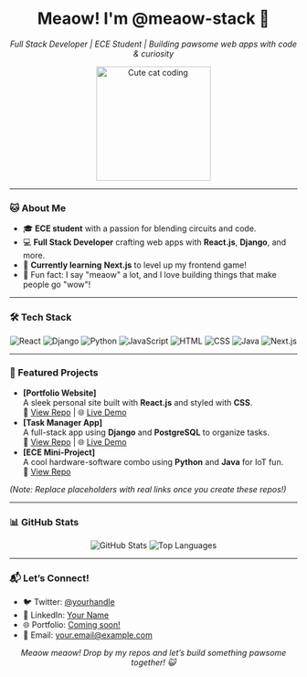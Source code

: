 <h1 align="center">Meaow! I'm @meaow-stack 🐾</h1>

<p align="center">
  <i>Full Stack Developer | ECE Student | Building pawsome web apps with code & curiosity</i>
</p>

<p align="center">
  <img src="https://media.giphy.com/media/LmNwrBhejkK9EFP504/giphy.gif" width="200" alt="Cute cat coding">
</p>

---

### 🐱 About Me
- 🎓 **ECE student** with a passion for blending circuits and code.
- 💻 **Full Stack Developer** crafting web apps with **React.js**, **Django**, and more.
- 🌱 **Currently learning** **Next.js** to level up my frontend game!
- 🐾 Fun fact: I say "meaow" a lot, and I love building things that make people go "wow"!

---

### 🛠️ Tech Stack
<p align="center">
  <img src="https://img.shields.io/badge/React-61DAFB?logo=react&logoColor=black" alt="React">
  <img src="https://img.shields.io/badge/Django-092E20?logo=django&logoColor=white" alt="Django">
  <img src="https://img.shields.io/badge/Python-3776AB?logo=python&logoColor=white" alt="Python">
  <img src="https://img.shields.io/badge/JavaScript-F7DF1E?logo=javascript&logoColor=black" alt="JavaScript">
  <img src="https://img.shields.io/badge/HTML5-E34F26?logo=html5&logoColor=white" alt="HTML">
  <img src="https://img.shields.io/badge/CSS3-1572B6?logo=css3&logoColor=white" alt="CSS">
  <img src="https://img.shields.io/badge/Java-007396?logo=java&logoColor=white" alt="Java">
  <img src="https://img.shields.io/badge/Next.js-000000?logo=next.js&logoColor=white" alt="Next.js">
</p>

---

### 🚀 Featured Projects
- **[Portfolio Website]**  
  A sleek personal site built with **React.js** and styled with **CSS**.  
  🔗 [View Repo](#) | 🌐 [Live Demo](#)  
- **[Task Manager App]**  
  A full-stack app using **Django** and **PostgreSQL** to organize tasks.  
  🔗 [View Repo](#) | 🌐 [Live Demo](#)  
- **[ECE Mini-Project]**  
  A cool hardware-software combo using **Python** and **Java** for IoT fun.  
  🔗 [View Repo](#)  

*(Note: Replace placeholders with real links once you create these repos!)*

---

### 📊 GitHub Stats
<p align="center">
  <img src="https://github-readme-stats.vercel.app/api?username=meaow-stack&show_icons=true&theme=radical" alt="GitHub Stats">
  <img src="https://github-readme-stats.vercel.app/api/top-langs/?username=meaow-stack&layout=compact&theme=radical" alt="Top Languages">
</p>

---

### 📬 Let’s Connect!
- 🐦 Twitter: [@yourhandle](#)  
- 💼 LinkedIn: [Your Name](#)  
- 🌐 Portfolio: [Coming soon!](#)  
- 📧 Email: [your.email@example.com](mailto:your.email@example.com)

<p align="center">
  <i>Meaow meaow! Drop by my repos and let’s build something pawsome together! 😺</i>
</p>
